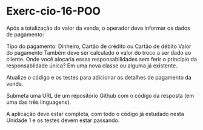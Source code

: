 # Exerc-cio-16-POO
Após a totalização do valor da venda, o operador deve informar os dados de pagamento:

Tipo do pagamento: Dinheiro, Cartão de crédito ou Cartão de débito
Valor do pagamento Também deve ser calculado o valor do troco a ser dado ao cliente.
Onde você alocaria essas responsabilidades sem ferir o princípio da responsablidade única? Em uma nova classe ou alguma já existente.

Atualize o código e os testes para adicionar os detalhes de pagamento da venda.

Submeta uma URL de um repositório Github com o código da resposta (em uma das três linguagens).

A aplicação deve estar completa, com todo o código já estudado nesta Unidade 1 e os testes devem estar passando.